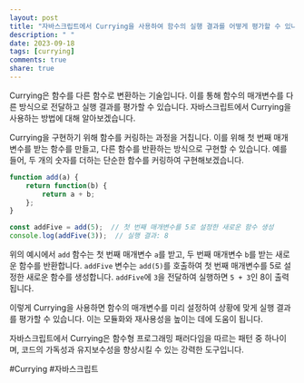 ```yaml
---
layout: post
title: "자바스크립트에서 Currying을 사용하여 함수의 실행 결과를 어떻게 평가할 수 있나요?"
description: " "
date: 2023-09-18
tags: [currying]
comments: true
share: true
---
```


Currying은 함수를 다른 함수로 변환하는 기술입니다. 이를 통해 함수의 매개변수를 다른 방식으로 전달하고 실행 결과를 평가할 수 있습니다. 자바스크립트에서 Currying을 사용하는 방법에 대해 알아보겠습니다.

Currying을 구현하기 위해 함수를 커링하는 과정을 거칩니다. 이를 위해 첫 번째 매개변수를 받는 함수를 만들고, 다른 함수를 반환하는 방식으로 구현할 수 있습니다. 예를 들어, 두 개의 숫자를 더하는 단순한 함수를 커링하여 구현해보겠습니다.

```javascript
function add(a) {
    return function(b) {
        return a + b;
    };
}

const addFive = add(5);  // 첫 번째 매개변수를 5로 설정한 새로운 함수 생성
console.log(addFive(3));  // 실행 결과: 8
```

위의 예시에서 `add` 함수는 첫 번째 매개변수 `a`를 받고, 두 번째 매개변수 `b`를 받는 새로운 함수를 반환합니다. `addFive` 변수는 `add(5)`를 호출하여 첫 번째 매개변수를 5로 설정한 새로운 함수를 생성합니다. `addFive`에 `3`을 전달하여 실행하면 `5 + 3`인 8이 출력됩니다.

이렇게 Currying을 사용하면 함수의 매개변수를 미리 설정하여 상황에 맞게 실행 결과를 평가할 수 있습니다. 이는 모듈화와 재사용성을 높이는 데에 도움이 됩니다.

자바스크립트에서 Currying은 함수형 프로그래밍 패러다임을 따르는 패턴 중 하나이며, 코드의 가독성과 유지보수성을 향상시킬 수 있는 강력한 도구입니다.

#Currying #자바스크립트